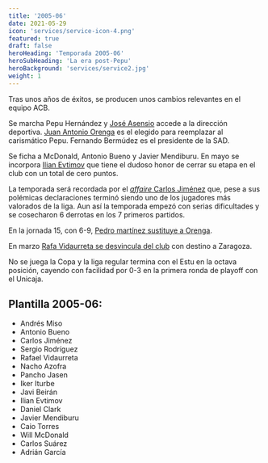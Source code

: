 ```yaml
---
title: '2005-06'
date: 2021-05-29
icon: 'services/service-icon-4.png'
featured: true
draft: false
heroHeading: 'Temporada 2005-06'
heroSubHeading: 'La era post-Pepu'
heroBackground: 'services/service2.jpg'
weight: 1
---
```


Tras unos años de éxitos, se producen unos cambios relevantes en el equipo ACB.

Se marcha Pepu Hernández y [José Asensio](https://www.palco23.com/directorios/perfiles/jose-asensio.html) accede a la dirección deportiva. [Juan Antonio Orenga](https://www.movistarestudiantes.com/prensa/noticias/juan-antonio-orenga-sera-presentado-manana-jueves/) es el elegido para reemplazar al carismático Pepu. Fernando Bermúdez es el presidente de la SAD.

Se ficha a McDonald, Antonio Bueno y Javier Mendiburu. En mayo se incorpora [Ilian Evtimov](https://www.movistarestudiantes.com/prensa/noticias/ilian-evtimov-nuevo-jugador-de-adecco-estudiantes/) que tiene el dudoso honor de cerrar su etapa en el club con un total de cero puntos.

La temporada será recordada por el [_affaire_ Carlos Jiménez](https://www.movistarestudiantes.com/prensa/noticias/jose-asensio-rotundo-no-negociamos-si-quieren-al-jugador-que-paguen-su-clausula/) que, pese a sus polémicas declaraciones terminó siendo uno de los jugadores más valorados de la liga. Aun así la temporada empezó con serias dificultades y se cosecharon 6 derrotas en los 7 primeros partidos.

En la jornada 15, con 6-9, [Pedro martínez sustituye a Orenga](https://www.movistarestudiantes.com/prensa/noticias/pedro-martinez-nuevo-tecnico-de-adecco-estudiantes/).

En marzo [Rafa Vidaurreta se desvincula del club](https://www.movistarestudiantes.com/prensa/noticias/rafa-vidaurreta-se-desvincula-de-adecco-estudiantes/) con destino a Zaragoza.

No se juega la Copa y la liga regular termina con el Estu en la octava posición, cayendo con facilidad por 0-3 en la primera ronda de playoff con el Unicaja.

## Plantilla 2005-06:

- Andrés Miso
- Antonio Bueno
- Carlos Jiménez
- Sergio Rodríguez
- Rafael Vidaurreta
- Nacho Azofra
- Pancho Jasen
- Iker Iturbe
- Javi Beirán
- Ilian Evtimov
- Daniel Clark
- Javier Mendiburu
- Caio Torres
- Will McDonald
- Carlos Suárez
- Adrián García
